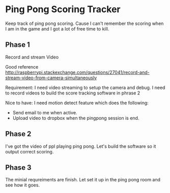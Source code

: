 # Ping Pong Scoring Tracker
Keep track of ping pong scoring. Cause I can't remember the scoring when I am in the game and I got a lot of free time to kill.


## Phase 1
Record and stream Video

Good reference
http://raspberrypi.stackexchange.com/questions/27041/record-and-stream-video-from-camera-simultaneously

Requirement:
I need video streaming to setup the camera and debug.
I need to record videos to build the score tracking software in phrase 2

Nice to have:
I need motion detect feature which does the following:
- Send email to me when active.
- Upload video to dropbox when the pingpong session is end.

## Phase 2
I've got the video of ppl playing ping pong. Let's build the software so it output correct scoring.

## Phase 3
The minial requreiments are finish. Let set it up in the ping pong room and see how it goes.
